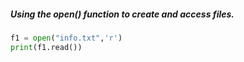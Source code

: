 #####  Using the open() function to create and access files.

```python
f1 = open("info.txt",'r')
print(f1.read())
```